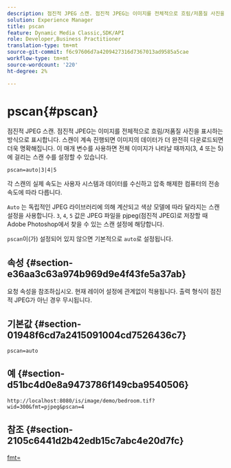 ```yaml
---
description: 점진적 JPEG 스캔. 점진적 JPEG는 이미지를 전체적으로 흐림/저품질 사진을 표시하는 방식으로 표시합니다. 스캔이 계속 진행되면 이미지의 데이터가 더 완전히 다운로드되면 더욱 명확해집니다. 이 매개 변수를 사용하면 전체 이미지가 나타날 때까지(3, 4 또는 5)에 걸리는 스캔 수를 설정할 수 있습니다.
solution: Experience Manager
title: pscan
feature: Dynamic Media Classic,SDK/API
role: Developer,Business Practitioner
translation-type: tm+mt
source-git-commit: f6c97606d7a4209427316d7367013ad9585a5cae
workflow-type: tm+mt
source-wordcount: '220'
ht-degree: 2%

---
```



# pscan{#pscan}

점진적 JPEG 스캔. 점진적 JPEG는 이미지를 전체적으로 흐림/저품질 사진을 표시하는 방식으로 표시합니다. 스캔이 계속 진행되면 이미지의 데이터가 더 완전히 다운로드되면 더욱 명확해집니다. 이 매개 변수를 사용하면 전체 이미지가 나타날 때까지(3, 4 또는 5)에 걸리는 스캔 수를 설정할 수 있습니다.

`pscan=auto|3|4|5`

각 스캔의 실제 속도는 사용자 시스템과 데이터를 수신하고 압축 해제한 컴퓨터의 전송 속도에 따라 다릅니다.

`Auto` 는 독립적인 JPEG 라이브러리에 의해 계산되고 색상 모델에 따라 달라지는 스캔 설정을 사용합니다. `3`, `4`, `5` 값은 JPEG 파일을 pjpeg(점진적 JPEG)로 저장할 때 Adobe Photoshop에서 찾을 수 있는 스캔 설정에 해당합니다.

`pscan`이(가) 설정되어 있지 않으면 기본적으로 `auto`로 설정됩니다.

## 속성 {#section-e36aa3c63a974b969d9e4f43fe5a37ab}

요청 속성을 참조하십시오. 현재 레이어 설정에 관계없이 적용됩니다. 출력 형식이 점진적 JPEG가 아닌 경우 무시됩니다.

## 기본값 {#section-01948f6cd7a2415091004cd7526436c7}

`pscan=auto`

## 예 {#section-d51bc4d0e8a9473786f149cba9540506}

`http://localhost:8080/is/image/demo/bedroom.tif?wid=300&fmt=pjpeg&pscan=4`

## 참조 {#section-2105c6441d2b42edb15c7abc4e20d7fc}

[fmt=](../../../../../is-api/http-ref/image-serving-api-ref/c-http-protocol-reference/c-command-reference/r-is-http-fmt.md#reference-cdf10043423b45ba9fe15157fb3ae37a)
